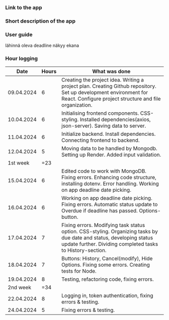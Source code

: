 ### Link to the app

### Short description of the app

### User guide
lähinnä oleva deadline näkyy ekana

### Hour logging 
| Date | Hours | What was done |
|----------|----------|----------|
| 09.04.2024 | 6 | Creating the project idea. Writing a project plan. Creating Github repository. Set up development environment for React. Configure project structure and file organization.|
| 10.04.2024 | 6 | Initialising frontend components. CSS-styling. Installed dependencies(axios, json-server). Saving data to server. |
| 11.04.2024 | 6 | Initialize backend. Install dependencies. Connecting frontend to backend. |
| 12.04.2024 | 5 | Moving data to be handled by Mongodb. Setting up Render. Added input validation. |
| 1st week | =23 |  |
| 15.04.2024 | 6 | Edited code to work with MongoDB. Fixing errors. Enhancing code structure, installing dotenv. Error handling. Working on app deadline date picking.|
| 16.04.2024 | 6 | Working on app deadline date picking. Fixing errors. Automatic status update to Overdue if deadline has passed. Options-button. |
| 17.04.2024 | 7 | Fixing errors. Modifying task status option. CSS-styling. Organizing tasks by due date and status, developing status update further. Dividing completed tasks to History-section. |
| 18.04.2024 | 7 | Buttons: History, Cancel(modify), Hide Options. Fixing some errors. Creating tests for Node. |
| 19.04.2024 | 8 | Testing, refactoring code, fixing errors. |
| 2nd week | =34 |  |
| 22.04.2024 | 8 | Logging in, token authentication, fixing errors & testing. |
| 24.04.2024 | 5 | Fixing errors & testing. |
